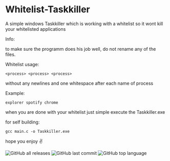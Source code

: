 # Whitelist-Taskkiller
A simple windows Taskkiller which is working with a whitelist so it wont kill your whitelisted applications


Info: 

to make sure the programm does his job well, do not rename any of the files.


Whitelist usage:

    <process> <process> <process>
  
  without any newlines and one whitespace after each name of process
  


Example:

    explorer spotify chrome
    

when you are done with your whitelist just simple execute the Taskkiller.exe 



for self building:

    gcc main.c -o Taskkiller.exe


hope you enjoy ✌


![GitHub all releases](https://img.shields.io/github/downloads/just6chill/Whitelist-Taskkiller/total)
![GitHub last commit](https://img.shields.io/github/last-commit/just6chill/Whitelist-Taskkiller)
![GitHub top language](https://img.shields.io/github/languages/top/just6chill/Whitelist-Taskkiller)
